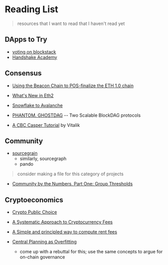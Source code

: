 # Reading List
> resources that I want to read that I haven't read yet

## DApps to Try

* [voting on blockstack](https://vote.blockstack.org/)
* [Handshake Academy](https://handshakeacademy.org/en/)

## Consensus

* [Using the Beacon Chain to POS-finalize the ETH 1.0 chain](https://ethresear.ch/t/using-the-beacon-chain-to-pos-finalize-the-ethereum-1-0-chain/4521)

* [What's New in Eth2](https://notes.ethereum.org/c/Sk8Zs--CQ/https%3A%2F%2Fbenjaminion.xyz%2Fnewineth2%2F20181210.html)

* [Snowflake to Avalanche](https://ipfs.io/ipfs/QmUy4jh5mGNZvLkjies1RWM4YuvJh5o2FYopNPVYwrRVGV)
* [PHANTOM. GHOSTDAG](https://eprint.iacr.org/2018/104.pdf) -- Two Scalable BlockDAG protocols

* [A CBC Casper Tutorial](https://vitalik.ca/general/2018/12/05/cbc_casper.html) by Vitalik

## Community

* [sourcegrain](https://github.com/sourcegrain/mission)
    * similarly, sourcegraph
    * pando
> consider making a file for this category of projects

* [Community by the Numbers, Part One: Group Thresholds](http://www.lifewithalacrity.com/2008/09/group-threshold.html)

## Cryptoeconomics

* [Crypto Public Choice](https://papers.ssrn.com/sol3/papers.cfm?abstract_id=3236025)

* [A Systematic Approach to Cryptocurrency Fees](http://fc18.ifca.ai/bitcoin/papers/bitcoin18-final18.pdf)

* [A Simple and principled way to compute rent fees](https://ethresear.ch/t/a-simple-and-principled-way-to-compute-rent-fees/1455)

* [Central Planning as Overfitting](https://radicalxchange.org/blog/posts/2018-11-26-4m9b8b/)
    * come up with a rebuttal for this; use the same concepts to argue for on-chain governance